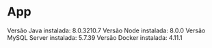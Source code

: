 # App

Versão Java instalada: 8.0.3210.7
Versão Node instalada: 8.0.0
Versão MySQL Server instalada: 5.7.39
Versão Docker instalada: 4.11.1
